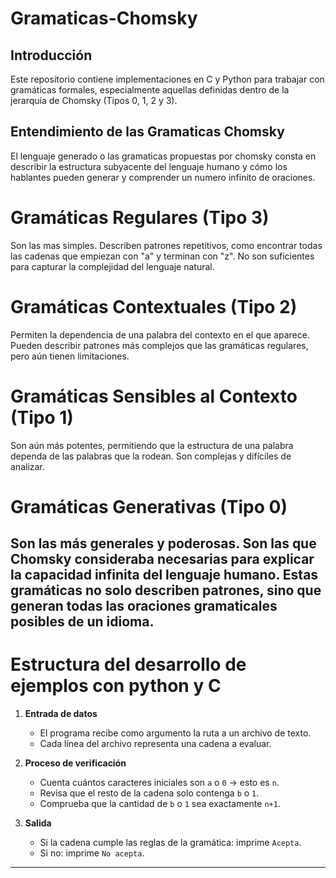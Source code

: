 # Gramaticas-Chomsky

## Introducción
Este repositorio contiene implementaciones en C y Python para trabajar con gramáticas formales, especialmente aquellas definidas dentro de la jerarquía de Chomsky (Tipos 0, 1, 2 y 3).

## Entendimiento de las Gramaticas Chomsky

El lenguaje generado o las gramaticas propuestas por chomsky consta en describir la estructura subyacente del lenguaje humano y cómo los hablantes pueden generar y comprender un numero infinito de oraciones.

# Gramáticas Regulares (Tipo 3)

Son las mas simples. Describen patrones repetitivos, como encontrar todas las cadenas que empiezan con "a" y terminan con "z". No son suficientes para capturar la complejidad del lenguaje natural.

# Gramáticas Contextuales (Tipo 2)

Permiten la dependencia de una palabra del contexto en el que aparece. Pueden describir patrones más complejos que las gramáticas regulares, pero aún tienen limitaciones.

# Gramáticas Sensibles al Contexto (Tipo 1)

Son aún más potentes, permitiendo que la estructura de una palabra dependa de las palabras que la rodean. Son complejas y difíciles de analizar.

# Gramáticas Generativas (Tipo 0)
Son las más generales y poderosas. Son las que Chomsky consideraba necesarias para explicar la capacidad infinita del lenguaje humano. Estas gramáticas no solo describen patrones, sino que generan todas las oraciones gramaticales posibles de un idioma.
---
# Estructura del desarrollo de ejemplos con python y C

1. **Entrada de datos**
   - El programa recibe como argumento la ruta a un archivo de texto.
   - Cada línea del archivo representa una cadena a evaluar.

2. **Proceso de verificación**
   - Cuenta cuántos caracteres iniciales son `a` o `0` → esto es `n`.
   - Revisa que el resto de la cadena solo contenga `b` o `1`.
   - Comprueba que la cantidad de `b` o `1` sea exactamente `n+1`.

3. **Salida**
   - Si la cadena cumple las reglas de la gramática: imprime `Acepta`.
   - Si no: imprime `No acepta`.

---
